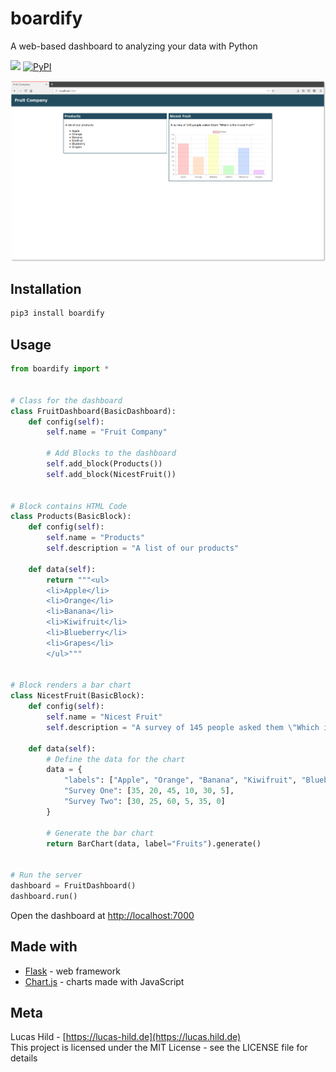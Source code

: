 # boardify

A web-based dashboard to analyzing your data with Python

![](https://img.shields.io/badge/license-MIT-blue.svg?style=flat-square)
[![PyPI](https://img.shields.io/pypi/v/boardify.svg?style=flat-square&colorB=dfb317)](https://pypi.org/project/boardify/)

![Screenshot](https://raw.githubusercontent.com/Lanseuo/boardify/master/screenshot.png)

## Installation

```bash
pip3 install boardify
```

## Usage

```python
from boardify import *


# Class for the dashboard
class FruitDashboard(BasicDashboard):
    def config(self):
        self.name = "Fruit Company"

        # Add Blocks to the dashboard
        self.add_block(Products())
        self.add_block(NicestFruit())


# Block contains HTML Code
class Products(BasicBlock):
    def config(self):
        self.name = "Products"
        self.description = "A list of our products"

    def data(self):
        return """<ul>
        <li>Apple</li>
        <li>Orange</li>
        <li>Banana</li>
        <li>Kiwifruit</li>
        <li>Blueberry</li>
        <li>Grapes</li>
        </ul>"""


# Block renders a bar chart
class NicestFruit(BasicBlock):
    def config(self):
        self.name = "Nicest Fruit"
        self.description = "A survey of 145 people asked them \"Which is the nicest fruit?\""

    def data(self):
        # Define the data for the chart
        data = {
            "labels": ["Apple", "Orange", "Banana", "Kiwifruit", "Blueberry", "Grapes"],
            "Survey One": [35, 20, 45, 10, 30, 5],
            "Survey Two": [30, 25, 60, 5, 35, 0]
        }

        # Generate the bar chart
        return BarChart(data, label="Fruits").generate()


# Run the server
dashboard = FruitDashboard()
dashboard.run()
```

Open the dashboard at [http://localhost:7000](http://localhost:7000)

## Made with

- [Flask](http://flask.pocoo.org) - web framework
- [Chart.js](http://www.chartjs.org/) - charts made with JavaScript

## Meta

Lucas Hild - [https://lucas-hild.de](https://lucas.hild.de)  
This project is licensed under the MIT License - see the LICENSE file for details
